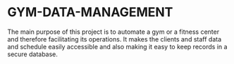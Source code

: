 # GYM-DATA-MANAGEMENT

The main purpose of this project is to automate a gym or a fitness center and therefore facilitating its operations. It makes the clients and staff data and schedule easily accessible and also making it easy to keep records in a secure database.
